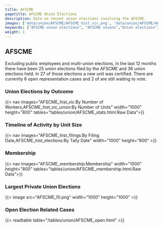 ```yaml
---
title: AFSCME
pagetitle: AFSCME Union Elections
description: Data on recent union elections involving the AFSCME.
images: ['data/union/AFSCME/AFSCME_hist_vic.png', 'data/union/AFSCME/AFSCME_hist_size.png', 'data/union/AFSCME/AFSCME_10.png']
keywords: ["AFSCME union elections", "AFSCME unions","Union elections"]
weight: 1
---
```

##  AFSCME

Excluding public employees and multi-union elections, in the last 12 months there have been 25 union elections filed by the AFSCME and 36 union elections held. In 27 of those elections a new unit was certified. There are currently 6 open representation cases and 2 of are still waiting to vote.

### Union Elections by Outcome
{{< nav images="AFSCME_hist_vic:By Number of Workers,AFSCME_hist_vic_union:By Number of Units" width="1000" height="800" tables="tables/union/AFSCME_stats.html:Raw Data">}}

### Timeline of Activity by Unit Size
{{< nav images="AFSCME_hist_filings:By Filing Date,AFSCME_hist_elections:By Tally Date" width="1000" height="800" >}}

### Membership
{{< nav images="AFSCME_membership:Membership" width="1000" height="800" tables="tables/union/AFSCME_membership.html:Raw Data">}}

### Largest Private Union Elections
{{< image src="AFSCME_10.png" width="1000" height="1000"  >}}

### Open Election Related Cases
{{< readtable table="/tables/union/AFSCME_open.html" >}}

